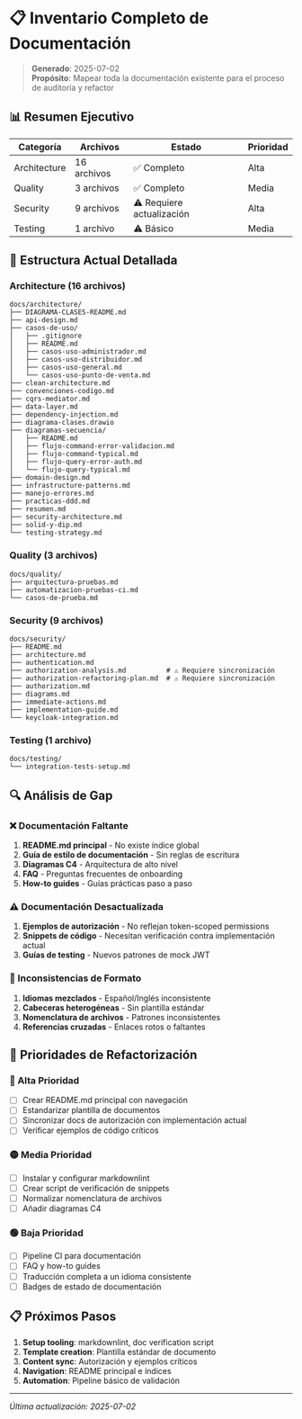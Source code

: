 # 📋 Inventario Completo de Documentación

> **Generado**: 2025-07-02  
> **Propósito**: Mapear toda la documentación existente para el proceso de auditoría y refactor

## 📊 Resumen Ejecutivo

| Categoría | Archivos | Estado | Prioridad |
|-----------|----------|--------|-----------|
| Architecture | 16 archivos | ✅ Completo | Alta |
| Quality | 3 archivos | ✅ Completo | Media |
| Security | 9 archivos | ⚠️ Requiere actualización | Alta |
| Testing | 1 archivo | ⚠️ Básico | Media |

## 📁 Estructura Actual Detallada

### Architecture (16 archivos)

```
docs/architecture/
├── DIAGRAMA-CLASES-README.md
├── api-design.md
├── casos-de-uso/
│   ├── .gitignore
│   ├── README.md
│   ├── casos-uso-administrador.md
│   ├── casos-uso-distribuidor.md
│   ├── casos-uso-general.md
│   └── casos-uso-punto-de-venta.md
├── clean-architecture.md
├── convenciones-codigo.md
├── cqrs-mediator.md
├── data-layer.md
├── dependency-injection.md
├── diagrama-clases.drawio
├── diagramas-secuencia/
│   ├── README.md
│   ├── flujo-command-error-validacion.md
│   ├── flujo-command-typical.md
│   ├── flujo-query-error-auth.md
│   └── flujo-query-typical.md
├── domain-design.md
├── infrastructure-patterns.md
├── manejo-errores.md
├── practicas-ddd.md
├── resumen.md
├── security-architecture.md
├── solid-y-dip.md
└── testing-strategy.md
```

### Quality (3 archivos)

```
docs/quality/
├── arquitectura-pruebas.md
├── automatizacion-pruebas-ci.md
└── casos-de-prueba.md
```

### Security (9 archivos)

```
docs/security/
├── README.md
├── architecture.md
├── authentication.md
├── authorization-analysis.md          # ⚠️ Requiere sincronización
├── authorization-refactoring-plan.md  # ⚠️ Requiere sincronización
├── authorization.md
├── diagrams.md
├── immediate-actions.md
├── implementation-guide.md
└── keycloak-integration.md
```

### Testing (1 archivo)

```
docs/testing/
└── integration-tests-setup.md
```

## 🔍 Análisis de Gap

### ❌ Documentación Faltante

1. **README.md principal** - No existe índice global
2. **Guía de estilo de documentación** - Sin reglas de escritura
3. **Diagramas C4** - Arquitectura de alto nivel
4. **FAQ** - Preguntas frecuentes de onboarding
5. **How-to guides** - Guías prácticas paso a paso

### ⚠️ Documentación Desactualizada

1. **Ejemplos de autorización** - No reflejan token-scoped permissions
2. **Snippets de código** - Necesitan verificación contra implementación actual
3. **Guías de testing** - Nuevos patrones de mock JWT

### 🔧 Inconsistencias de Formato

1. **Idiomas mezclados** - Español/Inglés inconsistente
2. **Cabeceras heterogéneas** - Sin plantilla estándar
3. **Nomenclatura de archivos** - Patrones inconsistentes
4. **Referencias cruzadas** - Enlaces rotos o faltantes

## 🎯 Prioridades de Refactorización

### 🔴 Alta Prioridad

- [ ] Crear README.md principal con navegación
- [ ] Estandarizar plantilla de documentos
- [ ] Sincronizar docs de autorización con implementación actual
- [ ] Verificar ejemplos de código críticos

### 🟡 Media Prioridad

- [ ] Instalar y configurar markdownlint
- [ ] Crear script de verificación de snippets
- [ ] Normalizar nomenclatura de archivos
- [ ] Añadir diagramas C4

### 🟢 Baja Prioridad

- [ ] Pipeline CI para documentación
- [ ] FAQ y how-to guides
- [ ] Traducción completa a un idioma consistente
- [ ] Badges de estado de documentación

## 📋 Próximos Pasos

1. **Setup tooling**: markdownlint, doc verification script
2. **Template creation**: Plantilla estándar de documento
3. **Content sync**: Autorización y ejemplos críticos
4. **Navigation**: README principal e índices
5. **Automation**: Pipeline básico de validación

---

*Última actualización: 2025-07-02*